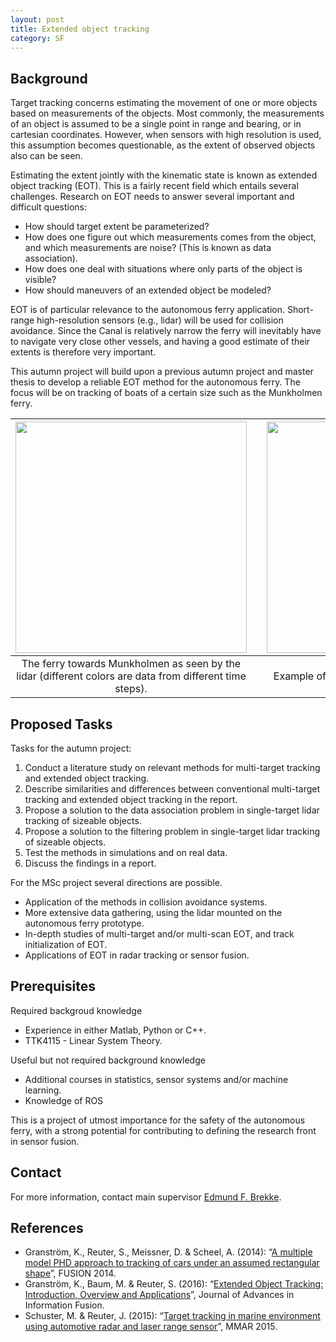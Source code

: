 ```yaml
---
layout: post
title: Extended object tracking
category: SF
---
```

## Background
Target tracking concerns estimating the movement of one or more objects based on measurements of the objects. Most commonly, the measurements of an object is assumed to be a single point in range and bearing, or in cartesian coordinates. However, when sensors with high resolution is used, this assumption becomes questionable, as the extent of observed objects also can be seen.

Estimating the extent jointly with the kinematic state is known as extended object tracking (EOT). This is a fairly recent field which entails several challenges. Research on EOT needs to answer several important and difficult questions:

- How should target extent be parameterized?
- How does one figure out which measurements comes from the object, and which measurements are noise? (This is known as data association).
- How does one deal with situations where only parts of the object is visible?
- How should maneuvers of an extended object be modeled?

EOT is of particular relevance to the autonomous ferry application. Short-range high-resolution sensors (e.g., lidar) will be used for collision avoidance. Since the Canal is relatively narrow the ferry will inevitably have to navigate very close other vessels, and having a good estimate of their extents is therefore very important.

This autumn project will build upon a previous autumn project and master thesis to develop a reliable EOT method for the autonomous ferry. The focus will be on tracking of boats of a certain size such as the Munkholmen ferry.

| <img src="{{site.url}}/assets/munkholmdeparting.png" width="370"> | | <img src="{{site.url}}/assets/extent_ais_pos.png" width="370"> |
|:---:| :---: |:---:|
| The ferry towards Munkholmen as seen by the lidar (different colors are data from different time steps). | | Example of varying target extent in radar data. |

## Proposed Tasks

Tasks for the autumn project:

1. Conduct a literature study on relevant methods for multi-target tracking and extended object tracking.
2. Describe similarities and differences between conventional multi-target tracking and extended object tracking in the report.
3. Propose a solution to the data association problem in single-target lidar tracking of sizeable objects.
4. Propose a solution to the filtering problem in single-target lidar tracking of sizeable objects.
5. Test the methods in simulations and on real data.
6. Discuss the findings in a report.

For the MSc project several directions are possible.

- Application of the methods in collision avoidance systems.
- More extensive data gathering, using the lidar mounted on the autonomous ferry prototype.
- In-depth studies of multi-target and/or multi-scan EOT, and track initialization of EOT.
- Applications of EOT in radar tracking or sensor fusion.

## Prerequisites

Required backgroud knowledge

- Experience in either Matlab, Python or C++.
- TTK4115 - Linear System Theory.

Useful but not required background knowledge

- Additional courses in statistics, sensor systems and/or machine learning.
- Knowledge of ROS

This is a project of utmost importance for the safety of the autonomous ferry, with a strong potential for contributing to defining the research front in sensor fusion.

## Contact 
For more information, contact main supervisor [Edmund F. Brekke](http://www.ntnu.no/ansatte/edmundfo).

## References

* Granström, K., Reuter, S., Meissner, D. & Scheel, A. (2014): “[A multiple model PHD approach to tracking of cars under an assumed rectangular shape](https://ieeexplore.ieee.org/document/6915991/)”, FUSION 2014.
* Granström, K., Baum, M. & Reuter, S. (2016): “[Extended Object Tracking: Introduction, Overview and Applications](https://arxiv.org/abs/1604.00970)”, Journal of Advances in Information Fusion.
* Schuster, M. & Reuter, J. (2015): “[Target tracking in marine environment using automotive radar and laser range sensor](https://ieeexplore.ieee.org/document/7284009/)”, MMAR 2015.

